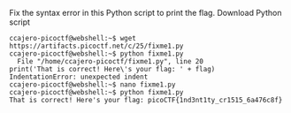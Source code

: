 Fix the syntax error in this Python script to print the flag.
Download Python script

	ccajero-picoctf@webshell:~$ wget https://artifacts.picoctf.net/c/25/fixme1.py
	ccajero-picoctf@webshell:~$ python fixme1.py 
	  File "/home/ccajero-picoctf/fixme1.py", line 20
    print('That is correct! Here\'s your flag: ' + flag)
	IndentationError: unexpected indent
	ccajero-picoctf@webshell:~$ nano fixme1.py 
	ccajero-picoctf@webshell:~$ python fixme1.py 
	That is correct! Here's your flag: picoCTF{1nd3nt1ty_cr1515_6a476c8f}
	